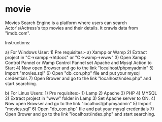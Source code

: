 # movie
Movies Search Engine is a platform where users can search Actor's/Actress's top movies and their details. It crawls data from "imdb.com". 

Instructions:

a) For Windows User:
	1) Pre requisites:- a) Xampp or Wamp
	2) Extract project in "C->xampp->htdocs" or "C->wamp->www"
	3) Open Xampp Control Pannel or Wamp Control Pannel set Apache and Mysql Action to Start
	4) Now open Browser and go to the link "localhost/phpmyadmin"
	5) Import "movies.sql" 
	6) Open "db_con.php" file and put your mysql credentials
	7) Open Brower and go to the link "localhost/index.php" and start searching.

b) For Linus Users:
	1) Pre requisites:- 1) Lamp
			    2) Apache 
			    3) PHP
			    4) MYSQL
	2) Extract project in "www" folder in Lamp
	3) Set Apache server to ON.
	4) Now open Browser and go to the link "localhost/phpmyadmin"
	5) Import "movies.sql" 
	6) Open "db_con.php" file and put your mysql credentials
	7) Open Brower and go to the link "localhost/index.php" and start searching.
